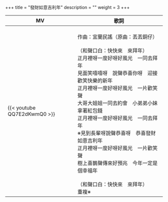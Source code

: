 +++
title = "發財如意吉利年"
description = ""
weight = 3
+++

MV  | 歌詞  
--------------|-------
{{< youtube QQ7E2dKwmQ0 >}}|<br>作曲：宜蘭民謠（原曲：丟丟銅仔）<br><br>（和聲口白：快快來　來拜年）<br>正月裡呀一度好呀好風光　一同去拜年<br>見面笑嘻嘻呀　說聲恭喜你呀　迎接歡笑快樂的新年<br>正月裡呀一度好呀好風光　一片歡笑聲<br>大哥大姐姐一同去約會　小弟弟小妹拿著紅包錢<br>正月裡呀一度好呀好風光　一同去拜年<br>※見到長輩呀說聲恭喜呀　恭喜發財如意吉利年<br>正月裡呀一度好呀好風光　一片歡笑聲<br>樹上喜鵲聲傳來好預兆　今年一定是個幸福年<br><br>（和聲口白：快快來　來拜年）<br>重複※